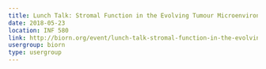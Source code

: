```yaml
---
title: Lunch Talk: Stromal Function in the Evolving Tumour Microenvironment: A Role in Immune Modulation?
date: 2018-05-23
location: INF 580
link: http://biorn.org/event/lunch-talk-stromal-function-in-the-evolving-tumour-microenvironment-a-role-in-immune-modulation/
usergroup: biorn
type: usergroup
---
```

